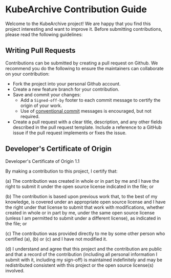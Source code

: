 # KubeArchive Contribution Guide

Welcome to the KubeArchive project!
We are happy that you find this project interesting and want to improve it.
Before submitting contributions, please read the following guidelines:

## Writing Pull Requests

Contributions can be submitted by creating a pull request on Github.
We recommend you do the following to ensure the maintainers can collaborate on your contribution:

* Fork the project into your personal Github account.
* Create a new feature branch for your contribution.
* Save and commit your changes:
  * Add a `Signed-off-by` footer to each commit message to certify the origin of your work.
  * Use of [conventional commit](https://www.conventionalcommits.org/en/v1.0.0/#summary) messages
    is encouraged, but not required.
* Create a pull request with a clear title, description, and any other fields described in the pull
  request template. Include a reference to a GitHub issue if the pull request implements or fixes
  the issue.

## Developer's Certificate of Origin

Developer's Certificate of Origin 1.1

By making a contribution to this project, I certify that:

(a) The contribution was created in whole or in part by me and I
    have the right to submit it under the open source license
    indicated in the file; or

(b) The contribution is based upon previous work that, to the best
    of my knowledge, is covered under an appropriate open source
    license and I have the right under that license to submit that
    work with modifications, whether created in whole or in part
    by me, under the same open source license (unless I am
    permitted to submit under a different license), as indicated
    in the file; or

(c) The contribution was provided directly to me by some other
    person who certified (a), (b) or (c) and I have not modified
    it.

(d) I understand and agree that this project and the contribution
    are public and that a record of the contribution (including all
    personal information I submit with it, including my sign-off) is
    maintained indefinitely and may be redistributed consistent with
    this project or the open source license(s) involved.